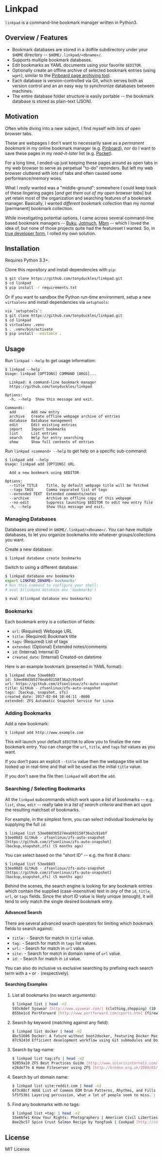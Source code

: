 # Linkpad

`linkpad` is a command-line bookmark manager written in Python3.

## Overview / Features

- Bookmark databases are stored in a dotfile subdirectory under your `$HOME`
  directory -- `$HOME/.linkpad/<dbname>/`.
- Supports multiple bookmark databases.
- Edit bookmarks as YAML documents using your favorite `$EDITOR`.
- Optionally create an offline archive of selected bookmark entries (using
  `wget`), similar to the [Pinboard page archiving
  tool](https://pinboard.in/tour/#archive).
- Each database is version-controlled via Git, which serves both as version
  control and an an easy way to synchronize databases between machines.
- The entire database folder structure is easily portable -- the bookmark
  database is stored as plain-text (JSON).

## Motivation

Often while diving into a new subject, I find myself with *lots* of open browser
tabs.

These are webpages I don't want to necessarily save as a *permanent bookmark*
in my online bookmark manager (e.g. [Pinboard](https://pinboard.in/)), nor do I
want to save these pages in my *read-it-later* list (e.g.
[Pocket](https://getpocket.com/)).

For a long time, I ended-up just keeping these pages around as open tabs in my
web browser to serve as perpetual "to-do" reminders. But left my web browser
cluttered with lots of tabs and often caused some performance/memory woes.

What I *really* wanted was a "middle-ground": somewhere I could keep track of
these lingering pages [*and get them out of my open browser tabs*] but yet
retain most of the organization and searching features of a bookmark manager.
Basically, I wanted *different* bookmark collection than my normal [permanent]
bookmark collection.

While investigating potential options, I came across several command-line based
bookmark managers -- [Buku](https://github.com/jarun/Buku),
[Jotmuch](https://github.com/davidlazar/jotmuch),
[Mbm](https://github.com/quentinsence/mbm) -- which I loved the idea of, but
none of those projects quite had the featureset I wanted. So, in [true
developer form](https://xkcd.com/927/), I rolled my own solution.

## Installation

Requires Python 3.3+.

Clone this repository and install dependencies with `pip`:

```bash
$ git clone https://github.com/tonyduckles/linkpad.git
$ cd linkpad
$ pip install -r requirements.txt
```

Or if you want to sandbox the Python run-time environment, setup a new
`virtualenv` and install dependencies via `setuptools`:

```bash
via `setuptools`:
$ git clone https://github.com/tonyduckles/linkpad.git
$ cd linkpad
$ virtualenv .venv
$ . .venv/bin/activate
$ pip install --editable .
```

## Usage

Run `linkpad --help` to get usage information:

    $ linkpad --help
    Usage: linkpad [OPTIONS] COMMAND [ARGS]...

      Linkpad: A command-line bookmark manager
      https://github.com/tonyduckles/linkpad

    Options:
      -h, --help  Show this message and exit.

    Commands:
      add       Add new entry
      archive   Create offline webpage archive of entries
      database  Database management
      edit      Edit existing entries
      import    Import bookmarks
      list      List entries
      search    Help for entry searching
      show      Show full contents of entries



Run `linkpad <command> --help` to get help on a specific sub-command:

    $ linkpad add --help
    Usage: linkpad add [OPTIONS] URL

      Add a new bookmark using $EDITOR

    Options:
      --title TITLE    Title, by default webpage title will be fetched
      --tags TAGS      Comma separated list of tags
      --extended TEXT  Extended comments/notes
      --archive        Archive an offline copy of this webpage
      --no-edit        Suppress launching $EDITOR to edit new entry file
      -h, --help       Show this message and exit.

### Managing Databases

Databases are stored in `$HOME/.linkpad/<dbname>/`.  You can have multiple
databases, to let you organize bookmarks into whatever groups/collections you
want.

Create a new database:

    $ linkpad database create bookmarks

Switch to using a different database:

```bash
$ linkpad database env bookmarks
export LINKPAD_DBNAME='bookmarks'
# Run this command to configure your shell:
# eval $(linkpad database env 'bookmarks')

$ eval $(linkpad database env bookmarks)
```

### Bookmarks

Each bookmark entry is a collection of fields:

- `url`: (Required) Webpage URL
- `title`: (Required) Bookmark title
- `tags`: (Required) List of tags
- `extended`: (Optional) Extended notes/comments
- `id`: (Internal) Internal ID
- `created_date`: (Internal) Created-on datetime

Here is an example bookmark (presented in YAML format):

    $ linkpad show 53ee08d3
    id: 53ee08d3b5274eab93158f36a2c91ebf
    url: https://github.com/zfsonlinux/zfs-auto-snapshot
    title: GitHub - zfsonlinux/zfs-auto-snapshot
    tags: [backup, snapshot, zfs]
    created_date: 2017-02-04 10:44:11 -0600
    extended: ZFS Automatic Snapshot Service for Linux

### Adding Bookmarks

Add a new bookmark:

    $ linkpad add http://www.example.com

This will launch your default `$EDITOR` to allow you to finalize the new
bookmark entry.  You can change the `url`, `title`, and `tags` list values as
you want.

If you don't pass an explicit  `--title` value then the webpage title will be
looked up in real-time and that will be used as the initial `title` value.

If you don't save the file then `linkpad` will abort the `add`.

### Searching / Selecting Bookmarks

All the  `linkpad` subcommands which work upon a *list* of bookmarks -- e.g.
`list`, `show`, `edit` -- really take in a *list of search criteria* and then
act upon the resulting matchset of bookmarks.

For example, in the simplest form, you can select individual bookmarks by
supplying the full `id`:

    $ linkpad list 53ee08d3b5274eab93158f36a2c91ebf
    53ee08d3 GitHub - zfsonlinux/zfs-auto-snapshot [https://github.com/zfsonlinux/zfs-auto-snapshot] (backup,snapshot,zfs) (5 months ago)

You can select based on the "short ID" -- e.g. the first 8 chars:

    $ linkpad list 53ee08d3
    53ee08d3 GitHub - zfsonlinux/zfs-auto-snapshot [https://github.com/zfsonlinux/zfs-auto-snapshot] (backup,snapshot,zfs) (5 months ago)

Behind the scenes, the search engine is looking for any bookmark entries which
contain the supplied (case-insensitive) text in *any* of the `id`, `title`,
`url`, or `tags` fields. Since the short ID value is likely unique (enough), it
will tend to only match the single desired bookmark entry.

#### Advanced Search

There are several advanced search operators for limiting which bookmark fields
to search against:

- `title:` - Search for match in `title` value.
- `tag:` - Search for match in `tags` list values.
- `url:` - Search for match in `url` value.
- `site:` - Search for match in domain name of `url` value.
- `id:` - Search for match in `id` value.

You can also do inclusive vs exclusive searching by prefixing each search term
with a `+` or `-` (respectively).

#### Searching Examples

1. List all bookmarks (no search arguments):

    ```bash
    $ linkpad list | head -n2
    593c6def Syswear [http://www.syswear.com/] (clothing,shopping) (10 years, 4 months ago)
    055be1cd PortForward [http://www.portforward.com/cports.htm] (firewall,reference) (10 years, 4 months ago)
    ```

2. Search by keyword (matching against any field):

    ```bash
    $ linkpad list docker | head -n2
    8bc51606 Docker: A future without boot2docker, featuring Docker Machine [http://sticksnglue.com/wordpress/a-future-without-boot2docker-featuring-docker-machine/] (docker) (1 years, 3 months ago)
    07c9243d Efficient development workflow using Git submodules and Docker Compose [https://www.airpair.com/docker/posts/efficiant-development-workfow-using-git-submodules-and-docker-compose] (docker,git) ( 4 weeks ago)
    ```

3. Search by tag-name:

    ```bash
    $ linkpad list tag:zfs | head -n2
    92059a10 ZFS Best Practices Guide [http://www.solarisinternals.com/wiki/index.php/ZFS_Best_Practices_Guide] (storage,zfs) (6 years, 5 months ago)
    e26de77e A Home Fileserver using ZFS [http://breden.org.uk/2008/03/02/a-home-fileserver-using-zfs/] (hardware,storage,zfs) (6 years, 5 months ago)
    ```

4. Search by url domain name:

    ```bash
    $ linkpad list site:reddit.com | head -n2
    6f3c68cf HUGE List of Common EDM Drum Patterns, Rhythms, and Fills : edmproduction [https://www.reddit.com/r/edmproduction/comments/2dttc0/huge_list_of_common_edm_drum_patterns_rhythms_and/] (drums,edmpr od) (5 months ago)
    5f5f53b1 Layering percussion, what a lot of people seem to miss. : edmproduction [https://www.reddit.com/r/edmproduction/comments/324eoi/layering_percussion_what_a_lot_of_people_seem_to/] (drums,edmprod) (5 months ago)
    ```

5. Find any bookmarks with *no* tags:

    ```bash
    $ linkpad list +tag: | head -n2
    55e66fe1 Know Your Rights: Photographers | American Civil Liberties Union [http://www.aclu.org/free-speech/know-your-rights-photographers] () (5 years, 9 months ago)
    8ee2bc57 Spice Crust Salmon Recipe by Yongfook | Cookpad [http://cookpad.it/recipes/spice-crust-salmon] () (5 years, 9 months ago)
    ```

## License

MIT License
